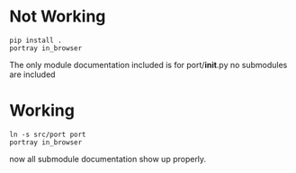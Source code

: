 Not Working
===========

```
pip install .
portray in_browser
```

The only module documentation included is for port/__init__.py no submodules are included


Working
=======
```
ln -s src/port port
portray in_browser
```

now all submodule documentation show up properly.
